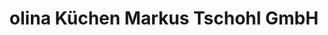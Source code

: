 ---
title: "olina Küchen Markus Tschohl GmbH"
url: /buers/olina-kuechen-markus-tschohl-gmbh/
shop: Küchen
---
